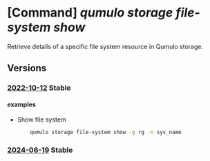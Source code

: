 # [Command] _qumulo storage file-system show_

Retrieve details of a specific file system resource in Qumulo storage.

## Versions

### [2022-10-12](/Resources/mgmt-plane/L3N1YnNjcmlwdGlvbnMve30vcmVzb3VyY2Vncm91cHMve30vcHJvdmlkZXJzL3F1bXVsby5zdG9yYWdlL2ZpbGVzeXN0ZW1zL3t9/2022-10-12.xml) **Stable**

<!-- mgmt-plane /subscriptions/{}/resourcegroups/{}/providers/qumulo.storage/filesystems/{} 2022-10-12 -->

#### examples

- Show file system
    ```bash
        qumulo storage file-system show -g rg -n sys_name
    ```

### [2024-06-19](/Resources/mgmt-plane/L3N1YnNjcmlwdGlvbnMve30vcmVzb3VyY2Vncm91cHMve30vcHJvdmlkZXJzL3F1bXVsby5zdG9yYWdlL2ZpbGVzeXN0ZW1zL3t9/2024-06-19.xml) **Stable**

<!-- mgmt-plane /subscriptions/{}/resourcegroups/{}/providers/qumulo.storage/filesystems/{} 2024-06-19 -->

